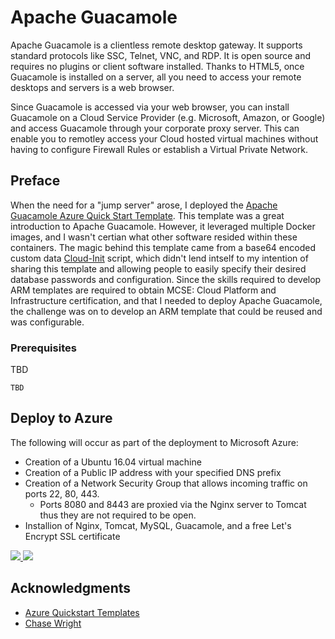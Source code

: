 # Apache Guacamole

Apache Guacamole is a clientless remote desktop gateway. It supports standard protocols like SSC, Telnet, VNC, and RDP. It is open source and requires no plugins or client software installed. Thanks to HTML5, once Guacamole is installed on a server, all you need to access your remote desktops and servers is a web browser.

Since Guacamole is accessed via your web browser, you can install Guacamole on a Cloud Service Provider (e.g. Microsoft, Amazon, or Google) and access Guacamole through your corporate proxy server. This can enable you to remotley access your Cloud hosted virtual machines without having to configure Firewall Rules or establish a Virtual Private Network.

## Preface

When the need for a "jump server" arose, I deployed the <a href="https://github.com/Azure/azure-quickstart-templates/tree/master/guacamole-rdp-vnc-gateway-existing-vnet">Apache Guacamole Azure Quick Start Template</a>. This template was a great introduction to Apache Guacamole. However, it leveraged multiple Docker images, and I wasn't certian what other software resided within these containers. The magic behind this template came from a base64 encoded custom data <a href="https://docs.microsoft.com/en-us/azure/virtual-machines/linux/using-cloud-init">Cloud-Init</a> script, which didn't lend intself to my intention of sharing this template and allowing people to easily specify their desired database passwords and configuration. Since the skills required to develop ARM templates are required to obtain MCSE: Cloud Platform and Infrastructure certification, and that I needed to deploy Apache Guacamole, the challenge was on to develop an ARM template that could be reused and was configurable.

### Prerequisites

TBD

```
TBD
```

## Deploy to Azure

The following will occur as part of the deployment to Microsoft Azure:
* Creation of a Ubuntu 16.04 virtual machine
* Creation of a Public IP address with your specified DNS prefix
* Creation of a Network Security Group that allows incoming traffic on ports 22, 80, 443.
  * Ports 8080 and 8443 are proxied via the Nginx server to Tomcat thus they are not required to be open.
* Installion of Nginx, Tomcat, MySQL, Guacamole, and a free Let's Encrypt SSL certificate

<a href="https://portal.azure.com/#create/Microsoft.Template/uri/https%3A%2F%2Fraw.githubusercontent.com%2Fbigredthelogger%2Fguacamole%2Fmaster%2Fazuredeploy.json" target="_blank">
    <img src="http://azuredeploy.net/deploybutton.png"/>
</a>
<a href="http://armviz.io/#/?load=https%3A%2F%2Fraw.githubusercontent.com%2Fbigredthelogger%2Fguacamole%2Fmaster%2Fazuredeploy.json" target="_blank">
    <img src="http://armviz.io/visualizebutton.png"/>
</a>

## Acknowledgments

* <a href="https://github.com/Azure/azure-quickstart-templates/tree/master/guacamole-rdp-vnc-gateway-existing-vnet">Azure Quickstart Templates</a>
* <a href="https://github.com/MysticRyuujin/guac-install">Chase Wright</a>
